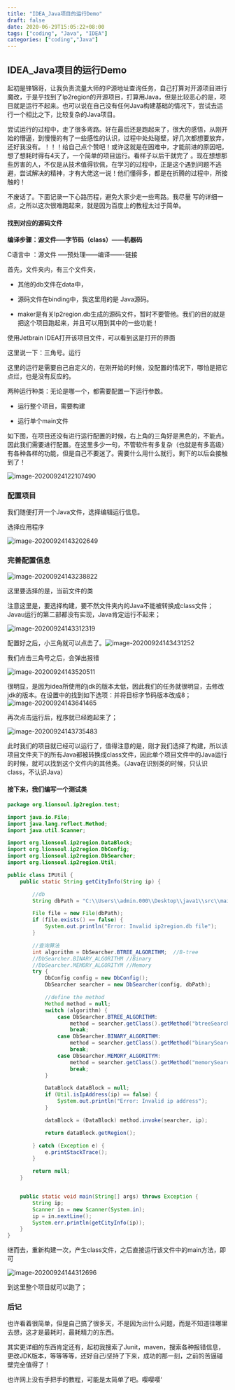 ```yaml
---
title: "IDEA_Java项目的运行Demo"
draft: false
date: 2020-06-29T15:05:22+08:00
tags: ["coding", "Java", "IDEA"]
categories: ["coding","Java"]
---
```




## IDEA_Java项目的运行Demo

起初是锋锦哥，让我负责流量大师的IP源地址查询任务，自己打算对开源项目进行魔改，于是乎找到了Ip2region的开源项目，打算用Java，但是比较恶心的是，项目就是运行不起来。也可以说在自己没有任何Java构建基础的情况下，尝试去运行一个相比之下，比较复杂的Java项目。

尝试运行的过程中，走了很多弯路。好在最后还是跑起来了，很大的感悟，从刚开始的懵逼，到慢慢的有了一些感性的认识，过程中处处碰壁，好几次都想要放弃，还好我没有。！！！给自己点个赞吧！或许这就是在困难中，才能前进的原因吧，想了想耗时得有4天了，一个简单的项目运行。看样子以后干就完了 。现在想想那些厉害的人，不仅是从技术值得钦佩，在学习的过程中，正是这个遇到问题不逃避，尝试解决的精神，才有大佬这一说！他们懂得多，都是在折腾的过程中，所接触的！

不废话了。下面记录一下心路历程，避免大家少走一些弯路。我尽量 写的详细一点，之所以这次很难跑起来，就是因为百度上的教程太过于简单。

#### 找到对应的源码文件

**编译步骤：源文件—–字节码（class）——机器码**

C语言中 ：源文件 —–预处理——编译——-链接



首先，文件夹内，有三个文件夹，

- 其他的db文件在data中，

- 源码文件在binding中，我这里用的是 Java源码。
- maker是有关Ip2region.db生成的源码文件，暂时不要管他。我们的目的就是把这个项目跑起来，并且可以用到其中的一些功能！

使用Jetbrain IDEA打开该项目文件，可以看到这是打开的界面

这里说一下：三角号。运行

​	这里的运行是需要自己自定义的，在刚开始的时候，没配置的情况下，哪怕是把它点烂，也是没有反应的。

两种运行种类：无论是哪一个，都需要配置一下运行参数。

- 运行整个项目，需要构建

- 运行单个main文件



如下图，在项目还没有进行运行配置的时候，右上角的三角好是黑色的，不能点。因此我们需要进行配置。在这里多少一句，不管软件有多复杂（也就是有多高级）有各种各样的功能，但是自己不要迷了。需要什么用什么就行。剩下的以后会接触到了！



![image-20200924122107490](https://gitee.com/ymyguang/picture/raw/master/img/image-20200924122107490.png)



### 配置项目

我们随便打开一个Java文件，选择编辑运行信息。

选择应用程序

![image-20200924143202649](https://gitee.com/ymyguang/picture/raw/master/img/image-20200924143238822.png)

### 完善配置信息

![image-20200924143238822](https://gitee.com/ymyguang/picture/raw/master/img/image-20200924143202649.png)

这里要选择的是，当前文件的类



注意这里是，要选择构建，要不然文件夹内的Java不能被转换成class文件；Javau运行的第二部都没有实现，Java肯定运行不起来；

![image-20200924143312319](https://gitee.com/ymyguang/picture/raw/master/img/image-20200924143312319.png)





配置好之后，小三角就可以点击了。![image-20200924143431252](https://gitee.com/ymyguang/picture/raw/master/img/image-20200924143431252.png)





我们点击三角号之后，会弹出报错

![image-20200924143520511](https://gitee.com/ymyguang/picture/raw/master/img/image-20200924143641465.png)

很明显，是因为idea所使用的jdk的版本太低，因此我们的任务就很明显，去修改jdk的版本。在设置中的找到如下选项：并将目标字节码版本改成8；	
![image-20200924143641465](https://gitee.com/ymyguang/picture/raw/master/img/image-20200924143520511.png)

再次点击运行后，程序就已经跑起来了；

![image-20200924143735483](https://gitee.com/ymyguang/picture/raw/master/img/image-20200924143735483.png)





此时我们的项目就已经可以运行了，值得注意的是，刚才我们选择了构建，所以该项目文件夹下的所有Java都被转换成class文件，因此单个项目文件中的Java运行的时候，就可以找到这个文件内的其他类。（Java在识别类的时候，只认识class，不认识Java）



#### 接下来，我们编写一个测试类

```java
package org.lionsoul.ip2region.test;

import java.io.File;
import java.lang.reflect.Method;
import java.util.Scanner;

import org.lionsoul.ip2region.DataBlock;
import org.lionsoul.ip2region.DbConfig;
import org.lionsoul.ip2region.DbSearcher;
import org.lionsoul.ip2region.Util;

public class IPUtil {
    public static String getCityInfo(String ip) {

        //db
        String dbPath = "C:\\Users\\admin.000\\Desktop\\java1\\src\\main\\java\\org\\lionsoul\\ip2region\\test\\ip2region.db";  //这里填写IP2region的绝对路径即可

        File file = new File(dbPath);
        if (file.exists() == false) {
            System.out.println("Error: Invalid ip2region.db file");
        }

        //查询算法
        int algorithm = DbSearcher.BTREE_ALGORITHM;  //B-tree
        //DbSearcher.BINARY_ALGORITHM //Binary
        //DbSearcher.MEMORY_ALGORITYM //Memory
        try {
            DbConfig config = new DbConfig();
            DbSearcher searcher = new DbSearcher(config, dbPath);

            //define the method
            Method method = null;
            switch (algorithm) {
                case DbSearcher.BTREE_ALGORITHM:
                    method = searcher.getClass().getMethod("btreeSearch", String.class);
                    break;
                case DbSearcher.BINARY_ALGORITHM:
                    method = searcher.getClass().getMethod("binarySearch", String.class);
                    break;
                case DbSearcher.MEMORY_ALGORITYM:
                    method = searcher.getClass().getMethod("memorySearch", String.class);
                    break;
            }

            DataBlock dataBlock = null;
            if (Util.isIpAddress(ip) == false) {
                System.out.println("Error: Invalid ip address");
            }

            dataBlock = (DataBlock) method.invoke(searcher, ip);

            return dataBlock.getRegion();

        } catch (Exception e) {
            e.printStackTrace();
        }

        return null;
    }


    public static void main(String[] args) throws Exception {
        String ip;
        Scanner in = new Scanner(System.in);
        ip = in.nextLine();
        System.err.println(getCityInfo(ip));
    }
}
```

继而去，重新构建一次，产生class文件，之后直接运行该文件中的main方法，即可

![image-20200924144312696](https://gitee.com/ymyguang/picture/raw/master/img/image-20200924144312696.png)

到这里整个项目就可以跑了；



### 后记

也许看着很简单，但是自己搞了很多天，不是因为出什么问题，而是不知道往哪里去想，这才是最耗时，最耗精力的东西。

其实更详细的东西肯定还有，起初我搜索了Junit，maven，搜索各种报错信息，更改JDK版本，等等等等，还好自己i坚持了下来，成功的那一刻，之前的苦逼碰壁完全值得了！

也许网上没有手把手的教程，可能是太简单了吧。嘤嘤嘤‘